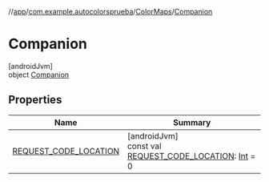 //[app](../../../../index.md)/[com.example.autocolorsprueba](../../index.md)/[ColorMaps](../index.md)/[Companion](index.md)

# Companion

[androidJvm]\
object [Companion](index.md)

## Properties

| Name | Summary |
|---|---|
| [REQUEST_CODE_LOCATION](-r-e-q-u-e-s-t_-c-o-d-e_-l-o-c-a-t-i-o-n.md) | [androidJvm]<br>const val [REQUEST_CODE_LOCATION](-r-e-q-u-e-s-t_-c-o-d-e_-l-o-c-a-t-i-o-n.md): [Int](https://kotlinlang.org/api/latest/jvm/stdlib/kotlin/-int/index.html) = 0 |
